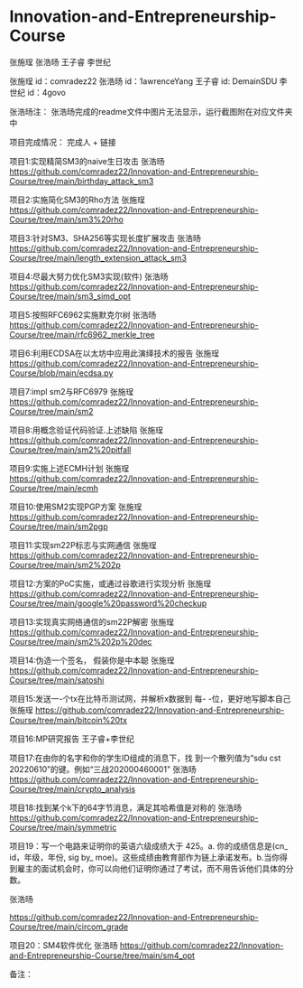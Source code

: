 # Innovation-and-Entrepreneurship-Course
张施珵 张浩旸 王子睿 李世纪

张施珵 id：comradez22
张浩旸 id：1awrenceYang
王子睿 id: DemainSDU
李世纪 id：4govo

张浩旸注： 张浩旸完成的readme文件中图片无法显示，运行截图附在对应文件夹中

项目完成情况： 完成人 + 链接

项目1:实现精简SM3的naive生日攻击
张浩旸
https://github.com/comradez22/Innovation-and-Entrepreneurship-Course/tree/main/birthday_attack_sm3

项目2:实施简化SM3的Rho方法
张施珵
https://github.com/comradez22/Innovation-and-Entrepreneurship-Course/tree/main/sm3%20rho


项目3:针对SM3、SHA256等实现长度扩展攻击
张浩旸
https://github.com/comradez22/Innovation-and-Entrepreneurship-Course/tree/main/length_extension_attack_sm3

项目4:尽最大努力优化SM3实现(软件)
张浩旸
https://github.com/comradez22/Innovation-and-Entrepreneurship-Course/tree/main/sm3_simd_opt

项目5:按照RFC6962实施默克尔树
张浩旸
https://github.com/comradez22/Innovation-and-Entrepreneurship-Course/tree/main/rfc6962_merkle_tree

项目6:利用ECDSA在以太坊中应用此演绎技术的报告 
张施珵
https://github.com/comradez22/Innovation-and-Entrepreneurship-Course/blob/main/ecdsa.py


项目7:impl sm2与RFC6979
张施珵
https://github.com/comradez22/Innovation-and-Entrepreneurship-Course/tree/main/sm2

项目8:用概念验证代码验证.上述缺陷
张施珵
https://github.com/comradez22/Innovation-and-Entrepreneurship-Course/tree/main/sm2%20pitfall

项目9:实施上述ECMH计划
张施珵
https://github.com/comradez22/Innovation-and-Entrepreneurship-Course/tree/main/ecmh


项目10:使用SM2实现PGP方案
张施珵
https://github.com/comradez22/Innovation-and-Entrepreneurship-Course/tree/main/sm2pgp

项目11:实现sm22P标志与实网通信
张施珵
https://github.com/comradez22/Innovation-and-Entrepreneurship-Course/tree/main/sm2%202p

项目12:方案的PoC实施，或通过谷歌进行实现分析
张施珵
https://github.com/comradez22/Innovation-and-Entrepreneurship-Course/tree/main/google%20password%20checkup


项目13:实现真实网络通信的sm22P解密
张施珵
https://github.com/comradez22/Innovation-and-Entrepreneurship-Course/tree/main/sm2%202p%20dec


项目14:伪造一个签名， 假装你是中本聪
张施珵
https://github.com/comradez22/Innovation-and-Entrepreneurship-Course/tree/main/satoshi


项目15:发送一-个tx在比特币测试网，并解析x数据到 每- -位，更好地写脚本自己
张施珵
https://github.com/comradez22/Innovation-and-Entrepreneurship-Course/tree/main/bitcoin%20tx

项目16:MP研究报告
王子睿+李世纪



项目17:在由你的名字和你的学生ID组成的消息下，找 到一个散列值为“sdu cst 20220610”的键。例如“三战202000460001"
张浩旸
https://github.com/comradez22/Innovation-and-Entrepreneurship-Course/tree/main/crypto_analysis

项目18:找到某个k下的64字节消息，满足其哈希值是对称的
张浩旸
https://github.com/comradez22/Innovation-and-Entrepreneurship-Course/tree/main/symmetric

项目19：写一个电路来证明你的英语六级成绩大于 425。a. 你的成绩信息是(cn_ id，年级，年份, sig by_ moe)。这些成绩由教育部作为链上承诺发布。b.当你得到雇主的面试机会时，你可以向他们证明你通过了考试，而不用告诉他们具体的分数。

张浩旸

https://github.com/comradez22/Innovation-and-Entrepreneurship-Course/tree/main/circom_grade

项目20：SM4软件优化
张浩旸
https://github.com/comradez22/Innovation-and-Entrepreneurship-Course/tree/main/sm4_opt

备注：



